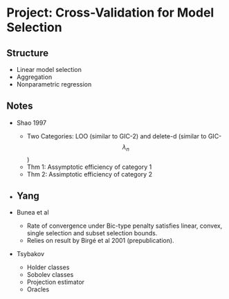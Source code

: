 # Project: Cross-Validation for Model Selection

## Structure
- Linear model selection
- Aggregation
- Nonparametric regression

## Notes
- Shao 1997
    - Two Categories: LOO (similar to GIC-2) and delete-d (similar to GIC-$$\lambda_{n}$$)
    - Thm 1: Assymptotic efficiency of category 1
    - Thm 2: Assimptotic efficiency of category 2

- Yang
    - 
- Bunea et al
    - Rate of convergence under Bic-type penalty satisfies linear, convex, single selection and subset selection bounds.
    - Relies on result by Birgé et al 2001 (prepublication). 
- Tsybakov
    - Holder classes
    - Sobolev classes
    - Projection estimator
    - Oracles




